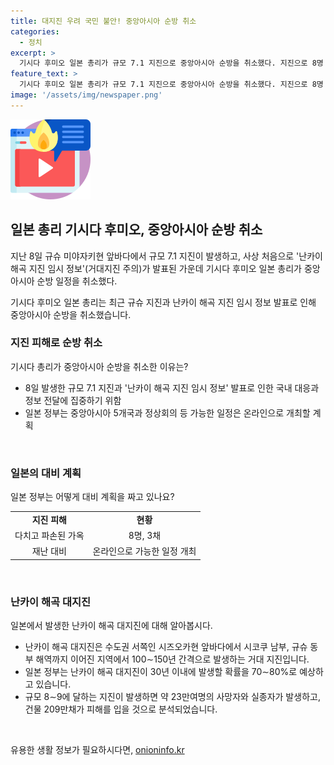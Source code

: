 ```yaml
---
title: 대지진 우려 국민 불안! 중앙아시아 순방 취소
categories:
  - 정치
excerpt: >
  기시다 후미오 일본 총리가 규모 7.1 지진으로 중앙아시아 순방을 취소했다. 지진으로 8명 부상, 가옥 3채 파손됐지만 큰 피해는 없었으며, 난카이 해곡 대지진의 위험성에 대한 경고가 나왔다. 국내 대응과 정보 전달에 집중할 것으로 밝혔고, 중앙아시아 5개국과의 회의는 온라인으로 진행할 예정이다. 이 지진은 30년 이내에 발생할 확률이 70∼80%로 보고되며, 대지진 발생 시에는 수많은 피해가 예상된다.
feature_text: >
  기시다 후미오 일본 총리가 규모 7.1 지진으로 중앙아시아 순방을 취소했다. 지진으로 8명 부상, 가옥 3채 파손됐지만 큰 피해는 없었으며, 난카이 해곡 대지진의 위험성에 대한 경고가 나왔다. 국내 대응과 정보 전달에 집중할 것으로 밝혔고, 중앙아시아 5개국과의 회의는 온라인으로 진행할 예정이다. 이 지진은 30년 이내에 발생할 확률이 70∼80%로 보고되며, 대지진 발생 시에는 수많은 피해가 예상된다.
image: '/assets/img/newspaper.png'
---
```


<p><img src="/assets/img/news.png" alt="rentncar 속보" /></p>

<h2 data-ke-size="size26">일본 총리 기시다 후미오, 중앙아시아 순방 취소</h2>

<p data-ke-size="size16">지난 8일 규슈 미야자키현 앞바다에서 규모 7.1 지진이 발생하고, 사상 처음으로 '난카이 해곡 지진 임시 정보'(거대지진 주의)가 발표된 가운데 기시다 후미오 일본 총리가 중앙아시아 순방 일정을 취소했다.</p>

<p>기시다 후미오 일본 총리는 최근 규슈 지진과 난카이 해곡 지진 임시 정보 발표로 인해 중앙아시아 순방을 취소했습니다. </p>

<h3 data-ke-size="size22">지진 피해로 순방 취소</h3>

<p data-ke-size="size16">기시다 총리가 중앙아시아 순방을 취소한 이유는?</p>

<ul>
  <li>8일 발생한 규모 7.1 지진과 '난카이 해곡 지진 임시 정보' 발표로 인한 국내 대응과 정보 전달에 집중하기 위함</li>
  <li>일본 정부는 중앙아시아 5개국과 정상회의 등 가능한 일정은 온라인으로 개최할 계획</li>
</ul>

<p data-ke-size="size16">&nbsp;</p>

<h3 data-ke-size="size22">일본의 대비 계획</h3>

<p data-ke-size="size16">일본 정부는 어떻게 대비 계획을 짜고 있나요?</p>

<table>
  <tr>
    <td style="text-align: center; height: 17px;"><b>지진 피해</b></td>
    <td style="text-align: center; height: 17px;"><b>현황</b></td>
  </tr>
  <tr>
    <td style="text-align: center; height: 17px;">다치고 파손된 가옥</td>
    <td style="text-align: center; height: 17px;">8명, 3채</td>
  </tr>
  <tr>
    <td style="text-align: center; height: 17px;">재난 대비</td>
    <td style="text-align: center; height: 17px;">온라인으로 가능한 일정 개최</td>
  </tr>
</table>

<p data-ke-size="size16">&nbsp;</p>

<h3 data-ke-size="size22">난카이 해곡 대지진</h3>

<p data-ke-size="size16">일본에서 발생한 난카이 해곡 대지진에 대해 알아봅시다.</p>

<ul>
  <li>난카이 해곡 대지진은 수도권 서쪽인 시즈오카현 앞바다에서 시코쿠 남부, 규슈 동부 해역까지 이어진 지역에서 100∼150년 간격으로 발생하는 거대 지진입니다.</li>
  <li>일본 정부는 난카이 해곡 대지진이 30년 이내에 발생할 확률을 70∼80%로 예상하고 있습니다.</li>
  <li>규모 8∼9에 달하는 지진이 발생하면 약 23만여명의 사망자와 실종자가 발생하고, 건물 209만채가 피해를 입을 것으로 분석되었습니다.</li>
</ul>

<p data-ke-size="size16">&nbsp;</p>
유용한 생활 정보가 필요하시다면, <a href="https://onioninfo.kr" rel="dofollow">onioninfo.kr</a>


